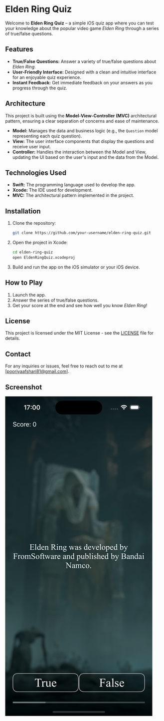 # Elden Ring Quiz

Welcome to **Elden Ring Quiz** – a simple iOS quiz app where you can test your knowledge about the popular video game *Elden Ring* through a series of true/false questions.

## Features

- **True/False Questions:** Answer a variety of true/false questions about *Elden Ring*.
- **User-Friendly Interface:** Designed with a clean and intuitive interface for an enjoyable quiz experience.
- **Instant Feedback:** Get immediate feedback on your answers as you progress through the quiz.

## Architecture

This project is built using the **Model-View-Controller (MVC)** architectural pattern, ensuring a clear separation of concerns and ease of maintenance.

- **Model:** Manages the data and business logic (e.g., the `Question` model representing each quiz question).
- **View:** The user interface components that display the questions and receive user input.
- **Controller:** Handles the interaction between the Model and View, updating the UI based on the user's input and the data from the Model.

## Technologies Used

- **Swift:** The programming language used to develop the app.
- **Xcode:** The IDE used for development.
- **MVC:** The architectural pattern implemented in the project.

## Installation

1. Clone the repository:
    ```bash
    git clone https://github.com/your-username/elden-ring-quiz.git
    ```
2. Open the project in Xcode:
    ```bash
    cd elden-ring-quiz
    open EldenRingQuiz.xcodeproj
    ```
3. Build and run the app on the iOS simulator or your iOS device.

## How to Play

1. Launch the app.
2. Answer the series of true/false questions.
3. Get your score at the end and see how well you know *Elden Ring*!

## License

This project is licensed under the MIT License - see the [LICENSE](LICENSE) file for details.

## Contact

For any inquiries or issues, feel free to reach out to me at [pooriyaafshari81@gmail.com].

## Screenshot

![Elden Ring Quiz Screenshot](1.png)

